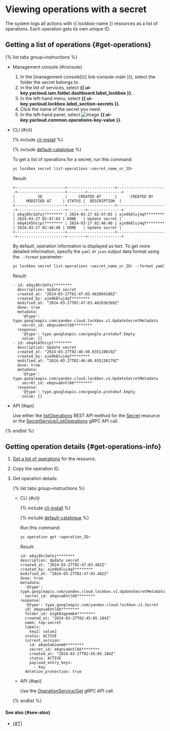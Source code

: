 # Viewing operations with a secret

The system logs all actions with {{ lockbox-name }} resources as a list of operations. Each operation gets its own unique ID.

## Getting a list of operations {#get-operations}

{% list tabs group=instructions %}

- Management console {#console}

    1. In the [management console]({{ link-console-main }}), select the folder the secret belongs to.
    1. In the list of services, select **{{ ui-key.yacloud.iam.folder.dashboard.label_lockbox }}**.
    1. In the left-hand menu, select **{{ ui-key.yacloud.lockbox.label_section-secrets }}**.
    1. Click the name of the secret you need.
    1. In the left-hand panel, select ![image](../../_assets/operations.svg) **{{ ui-key.yacloud.common.operations-key-value }}**.

- CLI {#cli}

  {% include [cli-install](../../_includes/cli-install.md) %}

  {% include [default-catalogue](../../_includes/default-catalogue.md) %}

  To get a list of operations for a secret, run this command:

  ```bash
  yc lockbox secret list-operations <secret_name_or_ID>
  ```

  Result:

  ```text
  +----------------------+---------------------+----------------------+---------------------+--------+---------------+
  |          ID          |     CREATED AT      |      CREATED BY      |     MODIFIED AT     | STATUS |  DESCRIPTION  |
  +----------------------+---------------------+----------------------+---------------------+--------+---------------+
  | e6qj8hr2mfoj******** | 2024-03-27 02:47:03 | aje9k8luj4qf******** | 2024-03-27 02:47:03 | DONE   | Update secret |
  | e6q4145hccpl******** | 2024-03-27 02:46:40 | aje9k8luj4qf******** | 2024-03-27 02:46:40 | DONE   | Update secret |
  +----------------------+---------------------+----------------------+---------------------+--------+---------------+
  ```

  By default, operation information is displayed as text. To get more detailed information, specify the `yaml` or `json` output data format using the `--format` parameter:

  ```bash
  yc lockbox secret list-operations <secret_name_or_ID> --format yaml
  ```

  Result:

  ```text
  - id: e6qj8hr2mfoj********
    description: Update secret
    created_at: "2024-03-27T02:47:03.482004186Z"
    created_by: aje9k8luj4qf********
    modified_at: "2024-03-27T02:47:03.482036369Z"
    done: true
    metadata:
      '@type': type.googleapis.com/yandex.cloud.lockbox.v1.UpdateSecretMetadata
      secret_id: e6qnva6ntl66********
    response:
      '@type': type.googleapis.com/google.protobuf.Empty
      value: {}
  - id: e6q4145hccpl********
    description: Update secret
    created_at: "2024-03-27T02:46:40.035110019Z"
    created_by: aje9k8luj4qf********
    modified_at: "2024-03-27T02:46:40.035138179Z"
    done: true
    metadata:
      '@type': type.googleapis.com/yandex.cloud.lockbox.v1.UpdateSecretMetadata
      secret_id: e6qnva6ntl66********
    response:
      '@type': type.googleapis.com/google.protobuf.Empty
      value: {}
  ```

- API {#api}

  Use either the [listOperations](../api-ref/Secret/listOperations.md) REST API method for the [Secret](../api-ref/Secret/index.md) resource or the [SecretService/ListOperations](../api-ref/grpc/Secret/listOperations.md) gRPC API call.

{% endlist %}

## Getting operation details {#get-operations-info}

1. [Get a list of operations](#get-operations) for the resource.
1. Copy the operation ID.
1. Get operation details:

    {% list tabs group=instructions %}

    - CLI {#cli}

      {% include [cli-install](../../_includes/cli-install.md) %}

      {% include [default-catalogue](../../_includes/default-catalogue.md) %}

      Run this command:

      ```bash
      yc operation get <operation_ID>
      ```

      Result:

      ```text
      id: e6qj8hr2mfoj********
      description: Update secret
      created_at: "2024-03-27T02:47:03.482Z"
      created_by: aje9k8luj4qf********
      modified_at: "2024-03-27T02:47:03.482Z"
      done: true
      metadata:
        '@type': type.googleapis.com/yandex.cloud.lockbox.v1.UpdateSecretMetadata
        secret_id: e6qnva6ntl66********
      response:
        '@type': type.googleapis.com/yandex.cloud.lockbox.v1.Secret
        id: e6qnva6ntl66********
        folder_id: b1g681qpemb4********
        created_at: "2024-03-27T02:45:05.184Z"
        name: top-secret
        labels:
          key2: value2
        status: ACTIVE
        current_version:
          id: e6qo5a6imnm0********
          secret_id: e6qnva6ntl66********
          created_at: "2024-03-27T02:45:05.184Z"
          status: ACTIVE
          payload_entry_keys:
            - key
        deletion_protection: true
      ```

    - API {#api}

      Use the [OperationService/Get](../api-ref/grpc/Operation/get.md) gRPC API call.

    {% endlist %}

#### See also {#see-also}

* [{#T}](../../api-design-guide/concepts/about-async.md)
